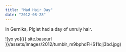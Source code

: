 ```yaml
---
title: "Mad Hair Day"
date: "2012-08-28"
---
```


In Gernika, Piglet had a day of unruly hair.

![yo yo]({{ site.baseurl }}/assets/images/2012/tumblr_m9bphdFHS11qlj3bd.jpg)
